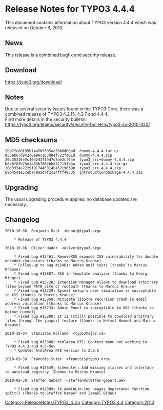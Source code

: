 Release Notes for TYPO3 4.4.4
=============================

This document contains information about TYPO3 version 4.4.4 which was
released on October 6, 2010.

News
----

This release is a combined bugfix and security release.

Download
--------

<https://typo3.org/download/>

Notes
-----

Due to several security issues found in the TYPO3 Core, there was a
combined release of TYPO3 4.2.15, 4.3.7 and 4.4.4.\
Find more details in the security bulletin:
<https://typo3.org/teams/security/security-bulletins/typo3-sa-2010-020/>

MD5 checksums
-------------

    2bb7fe08f85b14a509305aa58b0db0ad  dummy-4.4.4.tar.gz
    833eb67d942c0a90c163d84f722fd01d  dummy-4.4.4.zip
    20c35316e5c10e243719d7d8ae2cf64e  typo3_src+dummy-4.4.4.zip
    b8c8f8fb78e1a33b786ebb8317153b3a  typo3_src-4.4.4.tar.gz
    20e3334a2229f917445014b457c96398  typo3_src-4.4.4.zip
    69b4541e5ceba78aad7f2c24fff49535  introductionpackage-4.4.4.zip

Upgrading
---------

The usual upgrading procedure applies; no database updates are
necessary.

Changelog
---------

    2010-10-06  Benjamin Mack  <benni@typo3.org>

        * Release of TYPO3 4.4.4

    2010-10-06  Oliver Hader  <oliver@typo3.org>

        * Fixed bug #15461: RemoveXSS exposes XSS vulnerability for double encoded characters (thanks to Marcus Krause)
        * Follow-up to bug #15461: Added unit tests (thanks to Marcus Krause)
        * Fixed bug #15887: XSS in template analyzer (thanks to Georg Ringer)
        * Fixed bug #15728: Extension Manager allows to download arbitrary files beyond PATH_site or rootpath (thanks to Marcus Krause)
        * Fixed bug #15729: Sysext setup's user simulation is susceptible to XSS (thanks to Marcus Krause)
        * Fixed bug #15860: Mitigate libpcre recursion crash in email address validation (thanks to Marcus Krause)
        * Fixed bug #15733: Admin Panel is susceptible to XSS (thanks to Helmut Hummel)
        * Fixed bug #15898: It is (still) possible to download arbitrary files through the jumpurl feature (thanks to Helmut Hummel and Marcus Krause)

    2010-10-04  Stanislas Rolland  <typo3@sjbr.ca>

        * Fixed bug #15880: htmlArea RTE: Context menu not working in TYPO3 4.4.3 and 4.5-dev
        * Updated htmlArea RTE version to 2.0.5

    2010-09-30  Francois Suter  <francois@typo3.org>

        * Fixed bug #15639: Scheduler: Add missing classes and interface to autoload registry (Thanks to Marcus Krause)

    2010-09-30  Steffen Gebert  <steffen@steffen-gebert.de>

        * Fixed bug #12889: fe_adminLib.inc usages deprecated function split() (Thanks to Steffen Kamper and Ismaël Bidau)

<Category:ReleaseNotes/TYPO3_4.4.x> [Category:TYPO3
4.4](Category:TYPO3_4.4 "wikilink") <Category:2010>
